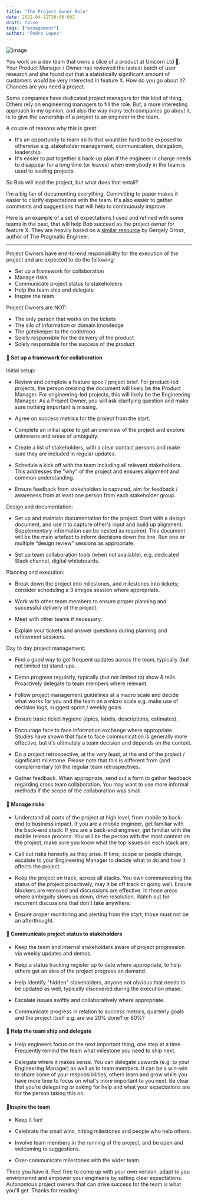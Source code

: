 ```yaml
---
title: "The Project Owner Role"
date: 2022-04-12T20:00:00Z
draft: false
tags: ["management"]
author: "Pedro Lopez"
---
```


![image](/images/the-project-owner-role.jpg)

You work on a dev team that owns a slice of a product at Unicorn Ltd 🦄. Your Product Manager / Owner has reviewed the lastest batch of user research and she found out that a statistically significant amount of customers would be very interested in feature X. How do you go about it? Chances are you need a project.

<!--more-->

Some companies have dedicated project managers for this kind of thing. Others rely on engineering managers to fill the role. But, a more interesting approach in my opinion, and also the way many tech companies go about it, is to give the ownership of a project to an engineer in the team.

A couple of reasons why this is great:

- It's an opportunity to learn skills that would be hard to be exposed to otherwise e.g. stakeholder management, communication, delegation, leadership.
- It's easier to put together a back-up plan if the engineer in charge needs to disappear for a long time (or leaves) when everybody in the team is used to leading projects.

So Bob will lead the project, but what does that entail?

I'm a big fan of documenting everything. Committing to paper makes it easier to clarify expectations with the team. It's also easier to gather comments and suggestions that will help to continuously improve.

Here is an example of a set of expectations I used and refined with some teams in the past, that will help Bob succeed as the project owner for feature X. They are heavily based on a [similar resource](https://docs.google.com/document/d/1EqWp4CMeGY6AljmMURNcs9a4o7-NMF2lbMsMiesxuHw/edit) by Gergely Orosz, author of The Pragmatic Engineer.

---

Project Owners have end-to-end responsibility for the execution of the project and are expected to do the following:

- Set up a framework for collaboration
- Manage risks
- Communicate project status to stakeholders
- Help the team ship and delegate
- Inspire the team

Project Owners are NOT:

- The only person that works on the tickets
- The silo of information or domain knowledge
- The gatekeeper to the code/repo
- Solely responsible for the delivery of the product
- Solely responsible for the success of the product

#### 🤝 Set up a framework for collaboration

Initial setup:

- Review and complete a feature spec / project brief. For product-led projects, the person creating the document will likely be the Product Manager. For engineering-led projects, this will likely be the Engineering Manager. As a Project Owner, you will ask clarifying question and make sure nothing important is missing.

- Agree on success metrics for the project from the start.

- Complete an initial spike to get an overview of the project and explore unknowns and areas of ambiguity.

- Create a list of stakeholders, with a clear contact persons and make sure they are included in regular updates.

- Schedule a kick off with the team including all relevant stakeholders. This addresses the "why" of the project and ensures alignment and common understanding.

- Ensure feedback from stakeholders is captured, aim for feedback / awareness from at least one person from each stakeholder group.

Design and documentation:

- Set up and maintain documentation for the project. Start with a design document, and use it to capture other's input and build up alignment. Supplementary information can be nested as required. This document will be the main artefact to inform decisions down the line. Run one or multiple “design review” sessions as appropriate.

- Set up team collaboration tools (when not available), e.g. dedicated Slack channel, digital whiteboards.

Planning and execution:

- Break down the project into milestones, and milestones into tickets; consider scheduling a 3 amigos session where appropriate.

- Work with other team members to ensure proper planning and successful delivery of the project.

- Meet with other teams if necessary.

- Explain your tickets and answer questions during planning and refinement sessions.

Day to day project management:

- Find a good way to get frequent updates across the team, typically (but not limited to) stand-ups.

- Demo progress regularly, typically (but not limited to) show & tells. Proactively delegate to team members where relevant.

- Follow project management guidelines at a macro scale and decide what works for you and the team on a micro scale e.g. make use of decision logs, suggest sprint / weekly goals.

- Ensure basic ticket hygiene (epics, labels, descriptions, estimates).

- Encourage face to face information exchange where appropriate. Studies have shown that face to face communication is generally more effective, but it's ultimately a team decision and depends on the context.

- Do a project retrospective, at the very least, at the end of the project / significant milestone. Please note that this is different from (and complementary to) the regular team retrospectives.

- Gather feedback. When appropriate, send out a form to gather feedback regarding cross team collaboration. You may want to use more informal methods if the scope of the collaboration was small.

#### 🚨 Manage risks

- Understand all parts of the project at high level, from mobile to back-end to business impact. If you are a mobile engineer, get familiar with the back-end stack. If you are a back-end engineer, get familiar with the mobile release process. You will be the person with the most context on the project, make sure you know what the top issues on each stack are.

- Call out risks honestly as they arise. If time, scope or people change, escalate to your Engineering Manager to decide what to do and how it affects the project.

- Keep the project on track, across all stacks. You own communicating the status of the project proactively, may it be off track or going well. Ensure blockers are removed and discussions are effective. In those areas where ambiguity slows us down, drive resolution. Watch out for recurrent discussions that don't take anywhere.

- Ensure proper monitoring and alerting from the start, those must not be an afterthought.

#### 📣 Communicate project status to stakeholders

- Keep the team and internal stakeholders aware of project progression via weekly updates and demos. 

- Keep a status tracking register up to date where appropriate, to help others get an idea of the project progress on demand.

- Help identify "hidden" stakeholders, anyone not obvious that needs to be updated as well, typically discovered during the execution phase.

- Escalate issues swiftly and collaboratively where appropriate.

- Communicate progress in relation to success metrics, quarterly goals and the project itself e.g. are we 20% done? or 80%?

#### 🚀 Help the team ship and delegate

- Help engineers focus on the next important thing, one step at a time. Frequently remind the team what milestone you need to ship next.

- Delegate where it makes sense. You can delegate upwards (e.g. to your Engineering Manager) as well as to team members. It can be a win-win to share some of your responsibilities, others learn and grow while you have more time to focus on what's more important to you next.  Be clear that you’re delegating or asking for help and what your expectations are for the person taking this on.

#### 🎉Inspire the team

- Keep it fun!

- Celebrate the small wins, hitting milestones and people who help others.

- Involve team members in the running of the project, and be open and welcoming to suggestions.

- Over-communicate milestones with the wider team.

There you have it. Feel free to come up with your own version, adapt to you environemnt and empower your engineers by setting clear expectations. Autonomous project owners that can drive success for the team is what you'll get. Thanks for reading!
